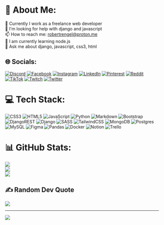 # 💫 About Me:
🔭 Currently I work as a freelance web developer<br>🤝 I'm looking for help with django and javascript<br>📫 How to reach me: robertrengel@proton.me<br>🌱 I am currently learning node.js<br>💬 Ask me about django, javascript, css3, html


## 🌐 Socials:
[![Discord](https://img.shields.io/badge/Discord-%237289DA.svg?logo=discord&logoColor=white)](https://discord.gg/RobertRengel#7684) [![Facebook](https://img.shields.io/badge/Facebook-%231877F2.svg?logo=Facebook&logoColor=white)](https://facebook.com/robert.j.osorio) [![Instagram](https://img.shields.io/badge/Instagram-%23E4405F.svg?logo=Instagram&logoColor=white)](https://instagram.com/robert.j.osorio) [![LinkedIn](https://img.shields.io/badge/LinkedIn-%230077B5.svg?logo=linkedin&logoColor=white)](https://linkedin.com/in/robert-jose-asdrubal-rengel-osorio/) [![Pinterest](https://img.shields.io/badge/Pinterest-%23E60023.svg?logo=Pinterest&logoColor=white)](https://pinterest.com/robertrengel) [![Reddit](https://img.shields.io/badge/Reddit-%23FF4500.svg?logo=Reddit&logoColor=white)](https://reddit.com/user/citizen3021) [![TikTok](https://img.shields.io/badge/TikTok-%23000000.svg?logo=TikTok&logoColor=white)](https://tiktok.com/@robertrengel) [![Twitch](https://img.shields.io/badge/Twitch-%239146FF.svg?logo=Twitch&logoColor=white)](https://twitch.tv/robertrengel) [![Twitter](https://img.shields.io/badge/Twitter-%231DA1F2.svg?logo=Twitter&logoColor=white)](https://twitter.com/robertrengel)  

# 💻 Tech Stack:
![CSS3](https://img.shields.io/badge/css3-%231572B6.svg?style=for-the-badge&logo=css3&logoColor=white) ![HTML5](https://img.shields.io/badge/html5-%23E34F26.svg?style=for-the-badge&logo=html5&logoColor=white) ![JavaScript](https://img.shields.io/badge/javascript-%23323330.svg?style=for-the-badge&logo=javascript&logoColor=%23F7DF1E) ![Python](https://img.shields.io/badge/python-3670A0?style=for-the-badge&logo=python&logoColor=ffdd54) ![Markdown](https://img.shields.io/badge/markdown-%23000000.svg?style=for-the-badge&logo=markdown&logoColor=white) <!--![AWS](https://img.shields.io/badge/AWS-%23FF9900.svg?style=for-the-badge&logo=amazon-aws&logoColor=white) ![Cloudflare](https://img.shields.io/badge/Cloudflare-F38020?style=for-the-badge&logo=Cloudflare&logoColor=white) ![DigitalOcean](https://img.shields.io/badge/DigitalOcean-%230167ff.svg?style=for-the-badge&logo=digitalOcean&logoColor=white) ![Netlify](https://img.shields.io/badge/netlify-%23000000.svg?style=for-the-badge&logo=netlify&logoColor=#00C7B7) ![Heroku](https://img.shields.io/badge/heroku-%23430098.svg?style=for-the-badge&logo=heroku&logoColor=white) ![Google Cloud](https://img.shields.io/badge/Google%20Cloud-%234285F4.svg?style=for-the-badge&logo=google-cloud&logoColor=white) ![Firebase](https://img.shields.io/badge/firebase-%23039BE5.svg?style=for-the-badge&logo=firebase) ![Anaconda](https://img.shields.io/badge/Anaconda-%2344A833.svg?style=for-the-badge&logo=anaconda&logoColor=white)--> ![Bootstrap](https://img.shields.io/badge/bootstrap-%23563D7C.svg?style=for-the-badge&logo=bootstrap&logoColor=white) ![DjangoREST](https://img.shields.io/badge/DJANGO-REST-ff1709?style=for-the-badge&logo=django&logoColor=white&color=ff1709&labelColor=gray) ![Django](https://img.shields.io/badge/django-%23092E20.svg?style=for-the-badge&logo=django&logoColor=white) <!--![Flutter](https://img.shields.io/badge/Flutter-%2302569B.svg?style=for-the-badge&logo=Flutter&logoColor=white) ![NPM](https://img.shields.io/badge/NPM-%23000000.svg?style=for-the-badge&logo=npm&logoColor=white)--> ![SASS](https://img.shields.io/badge/SASS-hotpink.svg?style=for-the-badge&logo=SASS&logoColor=white) ![TailwindCSS](https://img.shields.io/badge/tailwindcss-%2338B2AC.svg?style=for-the-badge&logo=tailwind-css&logoColor=white) ![MongoDB](https://img.shields.io/badge/MongoDB-%234ea94b.svg?style=for-the-badge&logo=mongodb&logoColor=white) ![Postgres](https://img.shields.io/badge/postgres-%23316192.svg?style=for-the-badge&logo=postgresql&logoColor=white) ![MySQL](https://img.shields.io/badge/mysql-%2300f.svg?style=for-the-badge&logo=mysql&logoColor=white) <!--![Adobe Photoshop](https://img.shields.io/badge/adobephotoshop-%2331A8FF.svg?style=for-the-badge&logo=adobephotoshop&logoColor=white) ![Gimp Gnu Image Manipulation Program](https://img.shields.io/badge/Gimp-657D8B?style=for-the-badge&logo=gimp&logoColor=FFFFFF)--> 	![Figma](https://img.shields.io/badge/figma-%23F24E1E.svg?style=for-the-badge&logo=figma&logoColor=white) <!--![Krita](https://img.shields.io/badge/Krita-203759?style=for-the-badge&logo=krita&logoColor=EEF37B) ![NumPy](https://img.shields.io/badge/numpy-%23013243.svg?style=for-the-badge&logo=numpy&logoColor=white) -->![Pandas](https://img.shields.io/badge/pandas-%23150458.svg?style=for-the-badge&logo=pandas&logoColor=white) ![Docker](https://img.shields.io/badge/docker-%230db7ed.svg?style=for-the-badge&logo=docker&logoColor=white) ![Notion](https://img.shields.io/badge/Notion-%23000000.svg?style=for-the-badge&logo=notion&logoColor=white) ![Trello](https://img.shields.io/badge/Trello-%23026AA7.svg?style=for-the-badge&logo=Trello&logoColor=white)
# 📊 GitHub Stats:
![](https://github-readme-stats.vercel.app/api?username=robertrengel&theme=merko&hide_border=false&include_all_commits=true&count_private=false)<br/>
![](https://github-readme-streak-stats.herokuapp.com/?user=robertrengel&theme=merko&hide_border=false)<br/>
![](https://github-readme-stats.vercel.app/api/top-langs/?username=robertrengel&theme=merko&hide_border=false&include_all_commits=true&count_private=false&layout=compact)

## ✍️ Random Dev Quote
![](https://quotes-github-readme.vercel.app/api?type=horizontal&theme=merko)

---
[![](https://visitcount.itsvg.in/api?id=robertrengel&icon=0&color=0)](https://visitcount.itsvg.in)

<!-- Proudly created with GPRM ( https://gprm.itsvg.in ) -->
